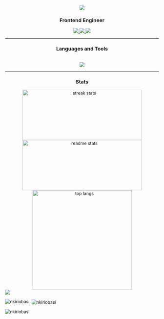 <h1 align="center">
    <img src="https://readme-typing-svg.herokuapp.com/?font=Righteous&size=35&center=true&vCenter=true&width=500&height=70&duration=4000&lines=Hi+There!+👋;+I'm+Nkiri+Obasi!;" />
</h1>
 
<h3 align="center">Frontend Engineer</h3>

<div align="center"> 
  <a href="mailto:obasinkiri@gmail.com">
    <img src="https://img.shields.io/badge/Gmail-333333?style=for-the-badge&logo=gmail&logoColor=red" />
  </a>
  <a href="https://www.linkedin.com/in/nkiri-obasi/" target="_blank">
    <img src="https://img.shields.io/badge/LinkedIn-0077B5?style=for-the-badge&logo=linkedin&logoColor=white" target="_blank" />
  </a>
  <a href="https://nkiriobasi.vercel.app/" target="_blank">
     <img src="https://img.shields.io/badge/Portfolio-FF5722?style=for-the-badge&logo=todoist&logoColor=white" target="_blank" /> <!-- sqlite, safari, google-chrome are other good icon options -->
  </a>
</div>

<hr/>

<h3 align="center">Languages and Tools</h3>
<br/>

<div align="center">
    <img src="https://skillicons.dev/icons?i=javascript,typescript,react,nodejs" />
</div>

<hr/>

<h3 align="center">Stats</h3>
<div align=center>
  <img width=390 height=164 src="https://streak-stats.demolab.com/?user=nkiriobasi&count_private=true&theme=react&border_radius=10" alt="streak stats"/>
  <img width=390 height=164 src="https://github-readme-stats-nkiriobasi.vercel.app/api?username=nkiriobasi&count_private=true&show_icons=true&theme=react&rank_icon=github&border_radius=10" alt="readme stats" />
  <br/>
  <img width=325 align="center" src="https://github-readme-stats-Nkiriobasi.vercel.app/api/top-langs/?username=Nkiriobasi&hide=HTML&langs_count=8&layout=compact&theme=react&border_radius=10&size_weight=0.5&count_weight=0.5&exclude_repo=github-readme-stats" alt="top langs" />
</div>

<picture>
  <source
    srcset="https://github-readme-stats.vercel.app/api?username=nkiriobasi&show_icons=true&theme=radical"
    media="(prefers-color-scheme: dark)"
  />
  <source
    srcset="https://github-readme-stats.vercel.app/api?username=nkiriobasi&show_icons=true"
    media="(prefers-color-scheme: light), (prefers-color-scheme: no-preference)"
  />
  <img src="https://github-readme-stats.vercel.app/api?username=nkiriobasi&show_icons=true" />
</picture>

<p><img align="left" src="https://github-readme-stats.vercel.app/api/top-langs?username=nkiriobasi&show_icons=true&locale=en&layout=compact" alt="nkiriobasi" /></p>

<p>&nbsp;<img align="center" src="https://github-readme-stats.vercel.app/api?username=nkiriobasi&show_icons=true&locale=en" alt="nkiriobasi" /></p>

<p><img align="center" src="https://github-readme-streak-stats.herokuapp.com/?user=nkiriobasi&" alt="nkiriobasi" /></p>

